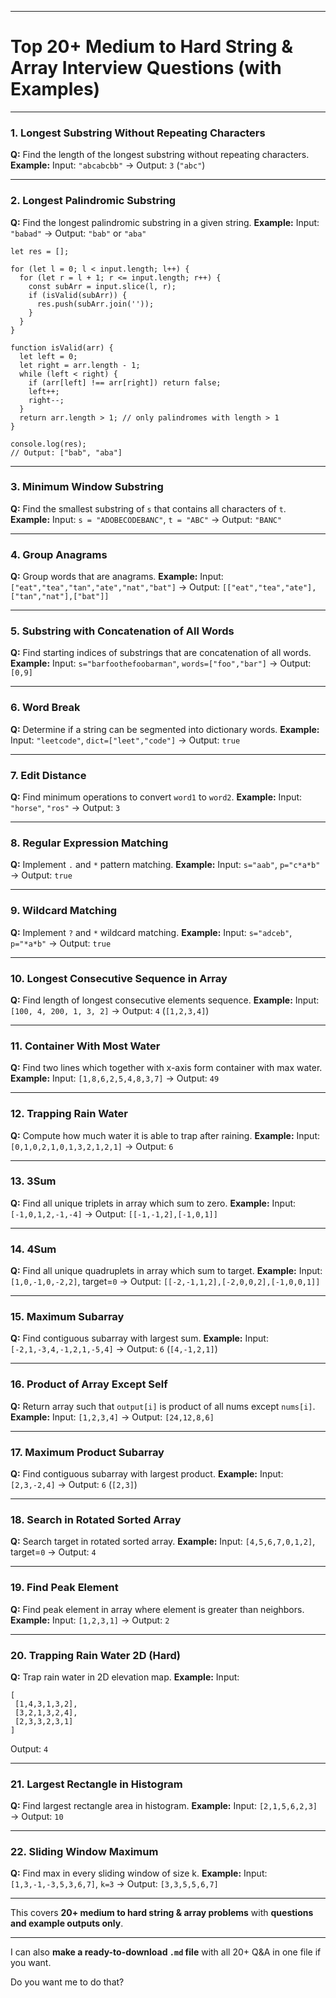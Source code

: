 
---

# Top 20+ Medium to Hard String & Array Interview Questions (with Examples)

---

### 1. Longest Substring Without Repeating Characters

**Q:** Find the length of the longest substring without repeating characters.
**Example:**
Input: `"abcabcbb"` → Output: `3` (`"abc"`)

---

### 2. Longest Palindromic Substring

**Q:** Find the longest palindromic substring in a given string.
**Example:**
Input: `"babad"` → Output: `"bab"` or `"aba"`
```const input = "babad".split(''); // convert to array
let res = [];

for (let l = 0; l < input.length; l++) {
  for (let r = l + 1; r <= input.length; r++) {
    const subArr = input.slice(l, r);
    if (isValid(subArr)) {
      res.push(subArr.join(''));
    }
  }
}

function isValid(arr) {
  let left = 0;
  let right = arr.length - 1;
  while (left < right) {
    if (arr[left] !== arr[right]) return false;
    left++;
    right--;
  }
  return arr.length > 1; // only palindromes with length > 1
}

console.log(res); 
// Output: ["bab", "aba"]
```

---

### 3. Minimum Window Substring

**Q:** Find the smallest substring of `s` that contains all characters of `t`.
**Example:**
Input: `s = "ADOBECODEBANC"`, `t = "ABC"` → Output: `"BANC"`

---

### 4. Group Anagrams

**Q:** Group words that are anagrams.
**Example:**
Input: `["eat","tea","tan","ate","nat","bat"]` → Output: `[["eat","tea","ate"],["tan","nat"],["bat"]]`

---

### 5. Substring with Concatenation of All Words

**Q:** Find starting indices of substrings that are concatenation of all words.
**Example:**
Input: `s="barfoothefoobarman"`, `words=["foo","bar"]` → Output: `[0,9]`

---

### 6. Word Break

**Q:** Determine if a string can be segmented into dictionary words.
**Example:**
Input: `"leetcode"`, `dict=["leet","code"]` → Output: `true`

---

### 7. Edit Distance

**Q:** Find minimum operations to convert `word1` to `word2`.
**Example:**
Input: `"horse"`, `"ros"` → Output: `3`

---

### 8. Regular Expression Matching

**Q:** Implement `.` and `*` pattern matching.
**Example:**
Input: `s="aab"`, `p="c*a*b"` → Output: `true`

---

### 9. Wildcard Matching

**Q:** Implement `?` and `*` wildcard matching.
**Example:**
Input: `s="adceb"`, `p="*a*b"` → Output: `true`

---

### 10. Longest Consecutive Sequence in Array

**Q:** Find length of longest consecutive elements sequence.
**Example:**
Input: `[100, 4, 200, 1, 3, 2]` → Output: `4` (`[1,2,3,4]`)

---

### 11. Container With Most Water

**Q:** Find two lines which together with x-axis form container with max water.
**Example:**
Input: `[1,8,6,2,5,4,8,3,7]` → Output: `49`

---

### 12. Trapping Rain Water

**Q:** Compute how much water it is able to trap after raining.
**Example:**
Input: `[0,1,0,2,1,0,1,3,2,1,2,1]` → Output: `6`

---

### 13. 3Sum

**Q:** Find all unique triplets in array which sum to zero.
**Example:**
Input: `[-1,0,1,2,-1,-4]` → Output: `[[-1,-1,2],[-1,0,1]]`

---

### 14. 4Sum

**Q:** Find all unique quadruplets in array which sum to target.
**Example:**
Input: `[1,0,-1,0,-2,2]`, target=`0` → Output: `[[-2,-1,1,2],[-2,0,0,2],[-1,0,0,1]]`

---

### 15. Maximum Subarray

**Q:** Find contiguous subarray with largest sum.
**Example:**
Input: `[-2,1,-3,4,-1,2,1,-5,4]` → Output: `6` (`[4,-1,2,1]`)

---

### 16. Product of Array Except Self

**Q:** Return array such that `output[i]` is product of all nums except `nums[i]`.
**Example:**
Input: `[1,2,3,4]` → Output: `[24,12,8,6]`

---

### 17. Maximum Product Subarray

**Q:** Find contiguous subarray with largest product.
**Example:**
Input: `[2,3,-2,4]` → Output: `6` (`[2,3]`)

---

### 18. Search in Rotated Sorted Array

**Q:** Search target in rotated sorted array.
**Example:**
Input: `[4,5,6,7,0,1,2]`, target=`0` → Output: `4`

---

### 19. Find Peak Element

**Q:** Find peak element in array where element is greater than neighbors.
**Example:**
Input: `[1,2,3,1]` → Output: `2`

---

### 20. Trapping Rain Water 2D (Hard)

**Q:** Trap rain water in 2D elevation map.
**Example:**
Input:

```
[
 [1,4,3,1,3,2],
 [3,2,1,3,2,4],
 [2,3,3,2,3,1]
]
```

Output: `4`

---

### 21. Largest Rectangle in Histogram

**Q:** Find largest rectangle area in histogram.
**Example:**
Input: `[2,1,5,6,2,3]` → Output: `10`

---

### 22. Sliding Window Maximum

**Q:** Find max in every sliding window of size k.
**Example:**
Input: `[1,3,-1,-3,5,3,6,7]`, `k=3` → Output: `[3,3,5,5,6,7]`

---

This covers **20+ medium to hard string & array problems** with **questions and example outputs only**.

---

I can also **make a ready-to-download `.md` file** with all 20+ Q&A in one file if you want.

Do you want me to do that?
